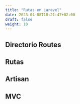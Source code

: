 ```yaml
---
title: "Rutas en Laravel"
date: 2023-04-08T18:21:47+02:00
draft: false
weight: 10
---
```

## Directorio Routes
## 
## Rutas
## Artisan
## MVC


